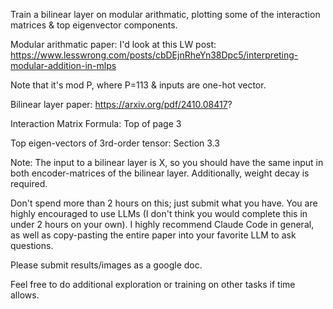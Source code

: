 Train a bilinear layer on modular arithmatic, plotting some of the interaction matrices & top eigenvector components.



Modular arithmatic paper: I'd look at this LW post: https://www.lesswrong.com/posts/cbDEjnRheYn38Dpc5/interpreting-modular-addition-in-mlps

Note that it's mod P, where P=113 & inputs are one-hot vector.



Bilinear layer paper: https://arxiv.org/pdf/2410.08417?

Interaction Matrix Formula: Top of page 3

Top eigen-vectors of 3rd-order tensor: Section 3.3 



Note: The input to a bilinear layer is X, so you should have the same input in both encoder-matrices of the bilinear layer. Additionally, weight decay is required.



Don't spend more than 2 hours on this; just submit what you have. You are highly encouraged to use LLMs (I don't think you would complete this in under 2 hours on your own).  I highly recommend Claude Code in general, as well as copy-pasting the entire paper into your favorite LLM to ask questions.



Please submit results/images as a google doc. 



Feel free to do additional exploration or training on other tasks if time allows. 